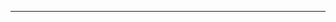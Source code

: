 <!--
CO_OP_TRANSLATOR_METADATA:
{
  "original_hash": "661bbc8e2592ebbb96aa84b1462f5755",
  "translation_date": "2025-08-28T20:36:11+00:00",
  "source_file": "03-Core-Generative-AI-Techniques/README.md",
  "language_code": "zh"
}
-->


---

